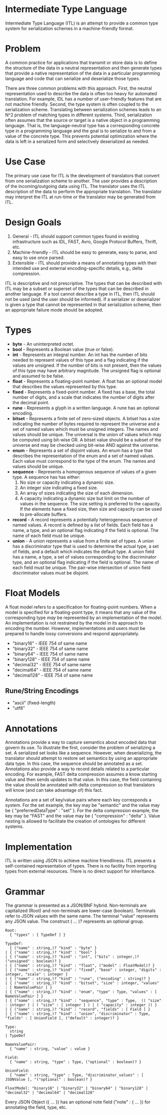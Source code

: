 Intermediate Type Language
==========================

Intermediate Type Language (ITL) is an attempt to provide a common
type system for serialization schemes in a machine-friendly format.

# Problem
A common practice for applications that transmit or store data is to
define the structure of the data in a neutral representation and then
generate types that provide a native representation of the data in a
particular programming language and code that can serialize and
deserialize those types.

There are three common problems with this approach.  First, the
neutral representation used to describe the data is often too heavy
for automated translation.  For example, IDL has a number of
user-friendly features that are not machine friendly.  Second, the
type system is often coupled to the serialization scheme.
Translating between serialization schemes leads to an N^2 problem of
matching types in different systems.  Third, serialization often
assumes that the source or target is a native object in a programming
language.  That is, the language-neutral type has a corresponding
concrete type in a programming language and the goal is to serialize
to and from a value of the concrete type.  This prevents potential
optimization where the data is left in a serialized form and
selectively deserialized as needed.

# Use Case

The primary use case for ITL is the development of translators that
convert from one serialization scheme to another.  The user provides a
description of the incoming/outgoing data using ITL.  The translator
uses the ITL description of the data to perform the appropriate
translation.  The translator may interpret the ITL at run-time or the
translator may be generated from ITL.

# Design Goals

1. General - ITL should support common types found in existing
   infrastructure such as IDL, FAST, Avro, Google Protocol Buffers,
   Thrift, etc.
2. Machine-friendly - ITL should be easy to generate, easy to parse,
   and easy to use once parsed.
3. Extensible - ITL should provide a means of annotating types with
   their intended use and external encoding-specific details, e.g., delta
   compression.

ITL is descriptive and not prescriptive.  The types that can be
described with ITL may be a subset or superset of the types that can
be described in another language.  If a tool cannot describe a type in
ITL, then ITL should not be used (and the user should be informed).
If a serializer or deserializer is given a type that cannot be
represented in that serialization scheme, then an appropriate failure
mode should be adopted.

# Types

- **byte** - An uninterpreted octet.
- **bool** - Represents a Boolean value (true or false).
- **int** - Represents an integral number.  An int has the number of
  bits needed to represent values of this type and a flag indicating
  if the values are unsigned.  If the number of bits is not present,
  then the values of this type may have arbitrary magnitude.  The
  unsigned flag is optional and assumed to be false.
- **float** - Represents a floating-point number.  A float has an
  optional model that describes the values represented by this
  type.
- **fixed** - Represents a fixed-point number.  A fixed has a base,
  the total number of digits, and a scale that indicates the number of
  digits after the decimal point.
- **rune** - Represents a glyph in a written language.  A rune has an
  optional encoding.
- **bitset** - Represents a finite set of zero-sized objects.  A bitset
  has a size indicating the number of bytes required to represent the
  universe and a set of named values which must be unsigned integers.
  The names and values should be unique.  The universal is the union
  of values which may be computed using bit-wise OR.  A bitset value
  should be a subset of the universe and may be checked using bit-wise
  AND against the universe.
- **enum** - Represents a set of disjoint values.  An enum has a type that
  describes the representation of the enum and a set of named values.
  Each value must correspond to the type of the enum.  The names and
  values should be unique.
- **sequence** - Represents a homogenous sequence of values of a given
  type.  A sequence has has either:
  1. No size or capacity indicating a dynamic size.
  2. An integer size indicating a fixed size.
  3. An array of sizes indicating the size of each dimension.
  4. A capacity indicating a dynamic size but limit on the number of values in the sequence.
  The size setting is preferred to the capacity.  If the elements
  have a fixed size, then size and capacity can be used to
  pre-allocate buffers.
- **record** - A record represents a potentially heterogeneous sequence of
  named values.  A record is defined by a list of fields.  Each field
  has a name, a type, and an optional flag indicating if the field is
  optional.  The name of each field must be unique.
- **union** - A union represents a value from a finite set of types.  A
  union has a discriminator type that is used to determine the actual
  type, a set of fields, and a default which indicates the default
  type.  A union field has a name, a type, a set of values
  corresponding to the discriminator type, and an optional flag
  indicating if the field is optional.  The name of each field must be
  unique.  The pair-wise intersection of union field discriminator
  values must be disjoint.

# Float Models

A float model refers to a specification for floating-point numbers.
When a model is specified for a floating-point type, it means that any
value of the corresponding type *may* be represented by an
implementation of the model.  An implementation is not restrained by
the model in its approach to encoding the number.  However,
implementations and users must be prepared to handle lossy conversions
and respond appropriately.

- "binary16" - IEEE 754 of same name
- "binary32" - IEEE 754 of same name
- "binary64" - IEEE 754 of same name
- "binary128" - IEEE 754 of same name
- "decimal32" - IEEE 754 of same name
- "decimal64" - IEEE 754 of same name
- "decimal128" - IEEE 754 of same name

## Rune/String Encodings

- "ascii" (fixed-length)
- "utf8"

# Annotations

Annotations provide a way to capture semantics about encoded data that
govern its use.  To illustrate
the first, consider the problem of serializing a set.  A serialized
set looks like a sequence.  However, when deserializing, the
translator should attempt to restore set semantics by using an
appropriate data type.  In this case, the sequence should
be annotated as a set.  Annotations also provide a way to record
details related to a particular encoding.  For example, FAST delta
compression assumes a know starting value and then sends updates to
that value.  In this case, the field containing the value should be
annotated with delta compression so that translators will know (and
can take advantage of) this fact.

Annotations are a set of key/value pairs where each key corresponds a
system.  For the set example, the key may be "semantic" and the value
may be { "preferredDataType" : "set" }.  For the delta compression
example, the key may be "FAST" and the value may be { "compression" :
"delta" }.  Value nesting is allowed to facilitate the creation of
ontologies for different systems.

# Implementation

ITL is written using JSON to achieve machine friendliness.  ITL
presents a self-contained representation of types.  There is no
facility from importing types from external resources.  There is no
direct support for inheritance.

# Grammar

The grammar is presented as a JSON/BNF hybrid.  Non-terminals are
capitalized (Root) and non-terminals are lower-case (boolean).
Terminals refer to JSON values with the same name.  The terminal
"value" represents any JSON value.  The construct ( ... )? represents
an optional group.

```
Root:
  { "types" : [ TypeDef ] }

TypeDef:
  { ("name" : string,)? "kind" : "byte" }
| { ("name" : string,)? "kind" : "bool" }
| { ("name" : string,)? "kind" : "int", ("bits" : integer,)? ("unsigned" : boolean)? }
| { ("name" : string,)? "kind" : "float", ("model" : FloatModel)? }
| { ("name" : string,)? "kind" : "fixed", "base" : integer, "digits" : integer, "scale" : integer }
| { ("name" : string,)? "kind" : "rune", ("encoding" : string)? }
| { ("name" : string,)? "kind" : "bitset", "size" : integer, "values" : [ NameValuePair ] }
| { ("name" : string,)? "kind" : "enum", "type" : Type, "values" : [ NameValuePair ] }
| { ("name" : string,)? "kind" : "sequence", "type" : Type,  (( "size" : integer ) | ( "size" : [ integer ] ) | ( "capacity" : integer )) }
| { ("name" : string,)? "kind" : "record", "fields" : [ Field ] }
| { ("name" : string,)? "kind" : "union", "discriminator" : Type, "fields" : [ UnionField ], ("default" : integer)? }

Type:
  string
| TypeDef

NameValuePair:
  { "name" : string, "value" : value }

Field:
  { "name" : string, "type" : Type, ("optional" : boolean)? }

UnionField:
  { "name" : string, "type" : Type, "discriminator_values" : [ JSONValue ], "("optional" : boolean)? }

FloatModel: "binary16" | "binary32" | "binary64" | "binary128" | "decimal32" | "decimal64" | "decimal128"
```

Every JSON Object ({ ... }) has an optional note field ("note" : {
... }) for annotating the field, type, etc.
